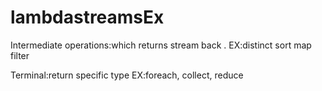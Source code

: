 # lambdastreamsEx


Intermediate operations:which returns stream back  .
EX:distinct
sort
map
filter

Terminal:return specific type
EX:foreach,
collect,
reduce
